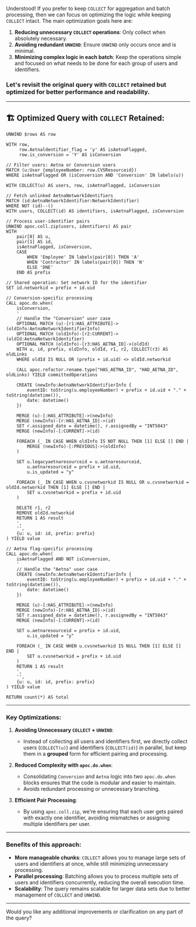 Understood! If you prefer to keep `COLLECT` for aggregation and batch processing, then we can focus on optimizing the logic while keeping `COLLECT` intact. The main optimization goals here are:

1. **Reducing unnecessary `COLLECT` operations**: Only collect when absolutely necessary.
2. **Avoiding redundant `UNWIND`**: Ensure `UNWIND` only occurs once and is minimal.
3. **Minimizing complex logic in each batch**: Keep the operations simple and focused on what needs to be done for each group of users and identifiers.

### Let's revisit the original query with `COLLECT` retained but optimized for better performance and readability.

---

## 🏗 Optimized Query with `COLLECT` Retained:

```cypher
UNWIND $rows AS row

WITH row,
     row.Aetnaldentifier_flag = 'y' AS isAetnaFlagged,
     row.is_conversion = 'Y' AS isConversion

// Filter users: Aetna or Conversion users
MATCH (u:User {employeeNumber: row.CVSResourceid})
WHERE isAetnaFlagged OR (isConversion AND 'Conversion' IN labels(u))

WITH COLLECT(u) AS users, row, isAetnaFlagged, isConversion

// Fetch unlinked AetnaNetworkIdentifiers
MATCH (id:AetnaNetworkIdentifier:NetworkIdentifier)
WHERE NOT (id)--()
WITH users, COLLECT(id) AS identifiers, isAetnaFlagged, isConversion

// Process user-identifier pairs
UNWIND apoc.coll.zip(users, identifiers) AS pair
WITH 
    pair[0] AS u,
    pair[1] AS id,
    isAetnaFlagged, isConversion,
    CASE 
        WHEN 'Employee' IN labels(pair[0]) THEN 'A'
        WHEN 'Contractor' IN labels(pair[0]) THEN 'N'
        ELSE 'DNE'
    END AS prefix

// Shared operation: Set network ID for the identifier
SET id.networkid = prefix + id.uid

// Conversion-specific processing
CALL apoc.do.when(
    isConversion,
    '
    // Handle the "Conversion" user case
    OPTIONAL MATCH (u)-[r1:HAS_ATTRIBUTE]->(oldInfo:AetnaNetworkIdentifierInfo)
    OPTIONAL MATCH (oldInfo)-[r2:CURRENT]->(oldId:AetnaNetworkIdentifier)
    OPTIONAL MATCH (oldInfo)-[r3:HAS_AETNA_ID]->(oldId)
    WITH u, id, prefix, oldInfo, oldId, r1, r2, COLLECT(r3) AS oldLinks
    WHERE oldId IS NULL OR (prefix + id.uid) <> oldId.networkid

    CALL apoc.refactor.rename.type("HAS_AETNA_ID", "HAD_AETNA_ID", oldLinks) YIELD committedOperations

    CREATE (newInfo:AetnaNetworkIdentifierInfo {
        eventID: toString(u.employeeNumber) + prefix + id.uid + "." + toString(datetime()),
        date: datetime()
    })

    MERGE (u)-[:HAS_ATTRIBUTE]->(newInfo)
    MERGE (newInfo)-[r:HAS_AETNA_ID]->(id)
    SET r.assigned_date = datetime(), r.assignedBy = "INT5043"
    MERGE (newInfo)-[:CURRENT]->(id)

    FOREACH (_ IN CASE WHEN oldInfo IS NOT NULL THEN [1] ELSE [] END |
        MERGE (newInfo)-[:PREVIOUS]->(oldInfo)
    )

    SET u.legacyaetnaresourceid = u.aetnaresourceid,
        u.aetnaresourceid = prefix + id.uid,
        u.is_updated = "y"

    FOREACH (_ IN CASE WHEN u.cvsnetworkid IS NULL OR u.cvsnetworkid = oldId.networkid THEN [1] ELSE [] END |
        SET u.cvsnetworkid = prefix + id.uid
    )

    DELETE r1, r2
    REMOVE oldId.networkid
    RETURN 1 AS result
    ',
    '',
    {u: u, id: id, prefix: prefix}
) YIELD value

// Aetna flag-specific processing
CALL apoc.do.when(
    isAetnaFlagged AND NOT isConversion,
    '
    // Handle the "Aetna" user case
    CREATE (newInfo:AetnaNetworkIdentifierInfo {
        eventID: toString(u.employeeNumber) + prefix + id.uid + "." + toString(datetime()),
        date: datetime()
    })

    MERGE (u)-[:HAS_ATTRIBUTE]->(newInfo)
    MERGE (newInfo)-[r:HAS_AETNA_ID]->(id)
    SET r.assigned_date = datetime(), r.assignedBy = "INT5043"
    MERGE (newInfo)-[:CURRENT]->(id)

    SET u.aetnaresourceid = prefix + id.uid,
        u.is_updated = "y"

    FOREACH (_ IN CASE WHEN u.cvsnetworkid IS NULL THEN [1] ELSE [] END |
        SET u.cvsnetworkid = prefix + id.uid
    )
    RETURN 1 AS result
    ',
    '',
    {u: u, id: id, prefix: prefix}
) YIELD value

RETURN count(*) AS total
```

---

### Key Optimizations:

1. **Avoiding Unnecessary `COLLECT` + `UNWIND`**:

   * Instead of collecting all users and identifiers first, we directly collect users (`COLLECT(u)`) and identifiers (`COLLECT(id)`) in parallel, but keep them in a **grouped** form for efficient pairing and processing.

2. **Reduced Complexity with `apoc.do.when`**:

   * Consolidating `Conversion` and `Aetna` logic into two `apoc.do.when` blocks ensures that the code is modular and easier to maintain.
   * Avoids redundant processing or unnecessary branching.

3. **Efficient Pair Processing**:

   * By using `apoc.coll.zip`, we're ensuring that each user gets paired with exactly one identifier, avoiding mismatches or assigning multiple identifiers per user.

---

### Benefits of this approach:

* **More manageable chunks**: `COLLECT` allows you to manage large sets of users and identifiers at once, while still minimizing unnecessary processing.
* **Parallel processing**: Batching allows you to process multiple sets of users and identifiers concurrently, reducing the overall execution time.
* **Scalability**: The query remains scalable for larger data sets due to better management of `COLLECT` and `UNWIND`.

---

Would you like any additional improvements or clarification on any part of the query?
